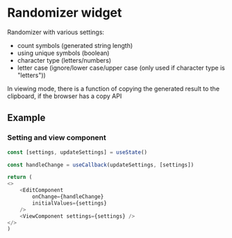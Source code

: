 # Randomizer widget
Randomizer with various settings:
- count symbols (generated string length)
- using unique symbols (boolean)
- character type (letters/numbers)
- letter case (ignore/lower case/upper case (only used if character type is "letters"))

In viewing mode, there is a function of copying the generated result to the clipboard, if the browser has a copy API

## Example
### Setting and view component
```js
const [settings, updateSettings] = useState()

const handleChange = useCallback(updateSettings, [settings])

return (
<>
    <EditComponent
        onChange={handleChange}
        initialValues={settings}
    />
    <ViewComponent settings={settings} />
</>
)
```
